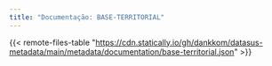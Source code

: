 ```yaml
---
title: "Documentação: BASE-TERRITORIAL"
---
```


{{< remote-files-table "https://cdn.statically.io/gh/dankkom/datasus-metadata/main/metadata/documentation/base-territorial.json" >}}
